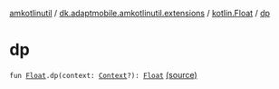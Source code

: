 [amkotlinutil](../../index.md) / [dk.adaptmobile.amkotlinutil.extensions](../index.md) / [kotlin.Float](index.md) / [dp](./dp.md)

# dp

`fun `[`Float`](https://kotlinlang.org/api/latest/jvm/stdlib/kotlin/-float/index.html)`.dp(context: `[`Context`](https://developer.android.com/reference/android/content/Context.html)`?): `[`Float`](https://kotlinlang.org/api/latest/jvm/stdlib/kotlin/-float/index.html) [(source)](https://github.com/adaptmobile-organization/amkotlinutil/tree/master/amkotlinutil/src/main/java/dk/adaptmobile/amkotlinutil/extensions/ContextExtensions.kt#L68)
